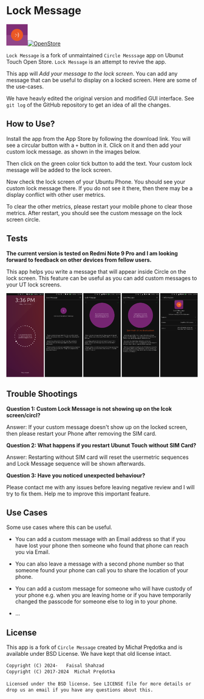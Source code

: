 # Lock Message

<p dir="auto"><img src="assets/lock-message.png" width="56"><a href="https://open-store.io/app/lock-message.pybodensee"><img src="https://open-store.io/badges/en_US.png" alt="OpenStore" /></a></p>

`Lock Message` is a fork of unmaintained `Circle Messsage` app on Ubunut Touch Open Store. `Lock Message` is an attempt to revive the app. 

This app will *Add your message to the lock screen*. You can add any message that can be useful to display on a locked screen. Here are some of the use-cases.

We have heavly edited the original version and modified GUI interface. See `git log` of the GitHub repository to get an idea of all the changes.

## How to Use?

Install the app from the App Store by following the download link. You will see a circular button with a `+` button in it. Click on it and then add your custom lock message. as shown in the images below. 

Then click on the green color tick button to add the text. Your custom lock message will be added to the lock screen.

Now check the lock screen of your Ubuntu Phone. You should see your custom lock message there. If you do not see it there, then there may be a display conflict with other user metrics.

To clear the other metrics, please restart your mobile phone to clear those metrics. After restart, you should see the custom message on the lock screen circle.

## Tests

**The current version is tested on Redmi Note 9 Pro and I am looking forward to feedback on other devices from fellow users.**

This app helps you write a message that will appear inside Circle on the lock screen. This feature can be useful as you can add custom messages to your UT lock screens.

![Lock Message Running on Xiaomi Redmi Pro 9 with Ubunut Touch/Liomiri ](assets/composit.png)

## Trouble Shootings

**Question 1: Custom Lock Message is not showing  up on the lcok screen/circl?**

Answer: If your custom message doesn't show up on the locked screen, then please restart your Phone after removing the SIM card.

**Question 2: What happens if you restart Ubunut Touch without SIM Card?**

Answer: Restarting without SIM card will reset the usermetric sequences and Lock Message sequence will be shown afterwards.

**Question 3: Have you noticed unexpected behaviour?**

Please contact me with any issues before leaving negative review and I will try to fix them. Help me to improve this important feature.


## Use Cases

Some use cases where this can be useful.

- You can add a custom message with an Email address so that if you have lost your phone then someone who found that phone can reach you via Email.

- You can also leave a message with a second phone number so that someone found your phone can call you to share the location of your phone.

- You can add a custom message for someone who will have custody of your phone e.g. when you are leaving home or if you have temporarily changed the passcode for someone else to log in to your phone.

- ...

## License
This app is a fork of `Circle Message` created by Michał Prędotka and is available under BSD License. We have kept that old license intact. 

```
Copyright (C) 2024-   Faisal Shahzad
Copyright (C) 2017-2024  Michał Prędotka

Licensed under the BSD license. See LICENSE file for more details or drop us an email if you have any questions about this.
```